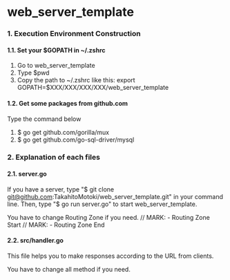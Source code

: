 # web_server_template

### 1. Execution Environment Construction
#### 1.1. Set your $GOPATH in ~/.zshrc
1. Go to web_server_template
2. Type $pwd
3. Copy the path to ~/.zshrc like this:
  export GOPATH=$XXX/XXX/XXX/XXX/web_server_template

#### 1.2. Get some packages from github.com
Type the command below
1. $ go get github.com/gorilla/mux
2. $ go get github.com/go-sql-driver/mysql

### 2. Explanation of each files
#### 2.1. server.go
If you have a server, type "$ git clone git@github.com:TakahitoMotoki/web_server_template.git" in your command line.
Then, type "$ go run server.go" to start web_server_template.

You have to change Routing Zone if you need.
// MARK: - Routing Zone Start
// MARK: - Routing Zone End

#### 2.2. src/handler.go
This file helps you to make responses according to the URL from clients.

You have to change all method if you need.
